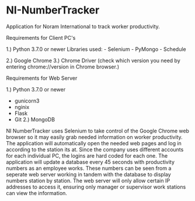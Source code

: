 # NI-NumberTracker
Application for Noram International to track worker productivity.

Requirements for Client PC's

1.) Python 3.7.0 or newer
  Libraries used:
    - Selenium
    - PyMongo
    - Schedule
  
2.) Google Chrome
3.) Chrome Driver (check which version you need by entering chrome://version in Chrome browser.)

Requirements for Web Server

1.) Python 3.7.0 or newer
 - gunicorn3
 - nginix
 - Flask
 - Git
 2.) MongoDB
 
NI NumberTracker uses Selenium to take control of the Google Chrome web browser so it may easily grab needed information on worker productivity. The application will automatically open the needed web pages and log in according to the station its at. Since the company uses different accounts for each individual PC, the logins are hard coded for each one. The application will update a database every 45 seconds with productivity numbers as an employee works. These numbers can be seen from a seperate web server working in tandem with the database to display numbers station by station. The web server will only allow certain IP addresses to access it, ensuring only manager or supervisor work stations can view the information.
 
